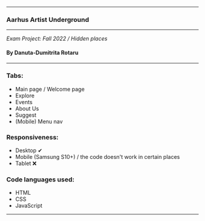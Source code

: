 ------

### Aarhus Artist Underground
------
*Exam Project: Fall 2022 / Hidden places*
#### By Danuta-Dumitrita Rotaru

------

### Tabs:
+ Main page / Welcome page
+ Explore
+ Events
+ About Us
+ Suggest
+ (Mobile) Menu nav

### Responsiveness:
+ Desktop ✔
+ Mobile (Samsung S10+) / the code doesn't work in certain places
+ Tablet ❌

### Code languages used:
+ HTML
+ CSS
+ JavaScript

------
